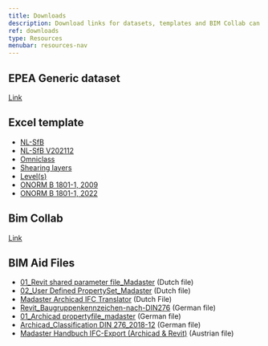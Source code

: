 ```yaml
---
title: Downloads
description: Download links for datasets, templates and BIM Collab can be found here
ref: downloads
type: Resources
menubar: resources-nav
---
```


## EPEA Generic dataset

<a href="https://docs.madaster.com/files/en/EPEA_Generic.xlsx" target="_blank">Link</a>

## Excel template

* <a href="https://backend.madaster.com/api/buildingfile/downloadexceltemplate/88eb09b8-d3f5-4cb1-a732-eb64281a585c/en" target="_blank">NL-SfB</a>
* <a href="https://backend.madaster.com/api/buildingfile/downloadexceltemplate/587e0f01-fbe6-4d54-9a01-0f31cee5c187/en" target="_blank">NL-SfB V202112</a>
* <a href="https://backend.madaster.com/api/buildingfile/downloadexceltemplate/e6bbe656-6722-4f7c-a825-8be526e13189/en" target="_blank">Omniclass</a>
* <a href="https://backend.madaster.com/api/buildingfile/downloadexceltemplate/409ba166-bbd8-4f34-86f2-505da8a9be45/en" target="_blank">Shearing layers</a>
* <a href="https://backend.madaster.com/api/buildingfile/downloadexceltemplate/b1c528d5-1ad2-4e34-a8be-d98162e74b03/en" target="_blank">Level(s)</a>
* <a href="https://backend.madaster.com/api/buildingfile/downloadexceltemplate/d03edfe3-01d6-4b4c-a68f-b3c78af051ea/en" target="_blank">ONORM B 1801-1, 2009</a>
* <a href="https://backend.madaster.com/api/buildingfile/downloadexceltemplate/5913febd-c32b-4530-9b85-1afa7a40d15e/en" target="_blank">ONORM B 1801-1, 2022</a>

## Bim Collab

<a href="http://www.bimcollab.com/en/Support/Support/Downloads/BIMcollab-ZOOM" target="_blank">Link</a>

## BIM Aid Files

* <a href="/files/nl/01_Revit shared parameter file_Madaster.txt.zip" target="_blank">01_Revit shared parameter file_Madaster</a> (Dutch file)
* <a href="/files/nl/02_User Defined PropertySet_Madaster.txt.zip" target="_blank">02_User Defined PropertySet_Madaster</a> (Dutch file)
* <a href="../../../files/en/Madaster BIM - Archicad Translator.7z">Madaster Archicad IFC Translator</a> (Dutch File)
* <a href="/files/de/Revit_Baugruppenkennzeichen-nach-DIN276.txt" target="_blank">Revit_Baugruppenkennzeichen-nach-DIN276</a> (German file)
* <a href="/files/de/Madaster_Archicad propertyfile.xml" target="_blank">01_Archicad propertyfile_madaster</a> (German file)
* <a href="/files/de/Madaster_Archicad Classification DIN 276_2018-12.xml" target="_blank">Archicad_Classification DIN 276_2018-12</a> (German file)
* <a href="/files/at/Madaster BIM Anleitung_20240303.pdf" target="_blank">Madaster Handbuch IFC-Export (Archicad & Revit)</a> (Austrian file)
